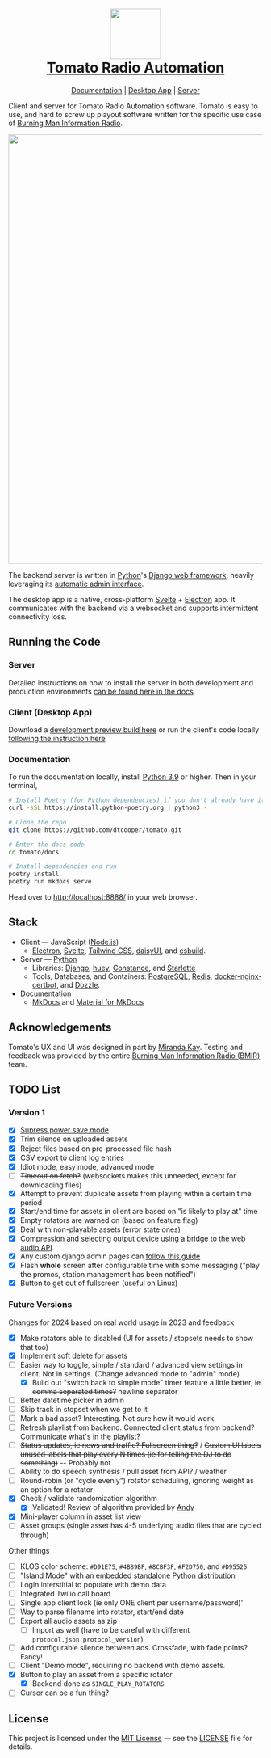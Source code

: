 <h1 align="center">
  <a href="https://dtcooper.github.io/tomato/">
    <img src="https://raw.github.com/dtcooper/tomato/main/docs/assets/tomato.png" width="100"><br>
    Tomato Radio Automation
  </a>
</h1>

<p align="center">
  <a href="https://dtcooper.github.io/tomato/">Documentation</a> |
  <a href="https://dtcooper.github.io/tomato/client/">Desktop App</a> |
  <a href="https://dtcooper.github.io/tomato/server/">Server</a>
</p>

Client and server for Tomato Radio Automation software. Tomato is easy to use,
and hard to screw up playout software written for the specific use case of
[Burning Man Information Radio](https://bmir.org).

<div align="center">
  <img src="https://raw.github.com/dtcooper/tomato/main/docs/assets/client/screenshot.png" width="850">
</div>

The backend server is written in [Python](https://www.python.org/)'s
[Django web framework](https://www.djangoproject.com/), heavily leveraging its
[automatic admin interface](https://docs.djangoproject.com/en/4.1/ref/contrib/admin/).

The desktop app is a native, cross-platform [Svelte](https://svelte.dev/) +
[Electron](https://www.electronjs.org/) app. It communicates with the backend
via a websocket and supports intermittent connectivity loss.

## Running the Code

### Server

Detailed instructions on how to install the server in both development and
production environments
[can be found here in the docs](https://dtcooper.github.io/tomato/server/installation/).

### Client (Desktop App)

Download a
[development preview build here](https://github.com/dtcooper/tomato/releases/tag/preview-build)
or run the client's code locally
[following the instruction here](https://dtcooper.github.io/tomato/client/#run-development-code)

### Documentation

To run the documentation locally, install [Python 3.9](https://www.python.org/)
or higher. Then in your terminal,

```bash
# Install Poetry (for Python dependencies) if you don't already have it.
curl -sSL https://install.python-poetry.org | python3 -

# Clone the repo
git clone https://github.com/dtcooper/tomato.git

# Enter the docs code
cd tomato/docs

# Install dependencies and run
poetry install
poetry run mkdocs serve
```

Head over to <http://localhost:8888/> in your web browser.

## Stack

* Client &mdash; JavaScript ([Node.js](https://nodejs.org/en/))
  * [Electron](https://electronjs.org/), [Svelte](https://svelte.dev/),
    [Tailwind CSS](https://tailwindcss.com/), [daisyUI](https://daisyui.com/),
    and [esbuild](https://esbuild.github.io/).
* Server &mdash; [Python](https://www.python.org/)
  * Libraries: [Django](https://www.djangoproject.com/), [huey](https://huey.readthedocs.io/en/latest/),
    [Constance](https://django-constance.readthedocs.io/en/latest/), and [Starlette](https://www.starlette.io/)
  * Tools, Databases, and Containers: [PostgreSQL](https://www.postgresql.org/),
    [Redis](https://redis.io/),
    [docker-nginx-certbot](https://github.com/JonasAlfredsson/docker-nginx-certbot),
    and [Dozzle](https://dozzle.dev/).
* Documentation
  * [MkDocs](https://www.mkdocs.org/) and [Material for MkDocs](https://squidfunk.github.io/mkdocs-material/)

## Acknowledgements

Tomato's UX and UI was designed in part by
[Miranda Kay](mailto:miranda.e.kay@gmail.com). Testing and feedback was provided
by the entire [Burning Man Information Radio (BMIR)](https://bmir.org) team.

## TODO List

### Version 1

- [x] [Supress power save mode](https://www.electronjs.org/docs/latest/api/power-save-blocker)
- [x] Trim silence on uploaded assets
- [x] Reject files based on pre-processed file hash
- [x] CSV export to client log entries
- [x] Idiot mode, easy mode, advanced mode
- [ ] ~~Timeout on fetch?~~ (websockets makes this unneeded, except for downloading files)
- [x] Attempt to prevent duplicate assets from playing within a certain time period
- [x] Start/end time for assets in client are based on "is likely to play at" time
- [x] Empty rotators are warned on (based on feature flag)
- [x] Deal with non-playable assets (error state ones)
- [x] Compression and selecting output device using a bridge to
      [the web audio API](https://developer.mozilla.org/en-US/docs/Web/API/AudioContext/createMediaElementSource).
- [x] Any custom django admin pages can [follow this guide](https://dev.to/daiquiri_team/creating-a-custom-page-in-django-admin-4pbd)
- [x] Flash **whole** screen after configurable time with some messaging ("play the promos, station management has been notified")
- [x] Button to get out of fullscreen (useful on Linux)

### Future Versions

Changes for 2024 based on real world usage in 2023 and feedback
- [x] Make rotators able to disabled (UI for assets / stopsets needs to show that too)
- [x] Implement soft delete for assets
- [ ] Easier way to toggle, simple / standard / advanced view settings in client. Not in settings.
      (Change advanced mode to "admin" mode)
  - [x] Build out "switch back to simple mode" timer feature a little better, ie ~~comma separated times?~~ newline
        separator
- [ ] Better datetime picker in admin
- [ ] Skip track in stopset when we get to it
- [ ] Mark a bad asset? Interesting. Not sure how it would work.
- [ ] Refresh playlist from backend. Connected client status from backend? Communicate what's in the playlist?
- [ ] ~~Status updates, ie news and traffic? Fullscreen thing?~~ / ~~Custom UI labels unused labels that play every N times (ie for telling the DJ to do something)~~ -- Probably not
- [ ] Ability to do speech synthesis / pull asset from API? / weather
- [ ] Round-robin (or "cycle evenly") rotator scheduling, ignoring weight as an option for a rotator
- [x] Check / validate randomization algorithm
  - [x] Validated! Review of algorithm provided by [Andy](https://github.com/sagittandy/)
- [x] Mini-player column in asset list view
- [ ] Asset groups (single asset has 4-5 underlying audio files that are cycled through)

Other things
- [ ] KLOS color scheme: `#D91E75`, `#4B89BF`, `#8CBF3F`, `#F2D750`, and `#D95525`
- [ ] "Island Mode" with an embedded [standalone Python distribution](https://python-build-standalone.readthedocs.io/en/latest/)
- [ ] Login interstitial to populate with demo data
- [ ] Integrated Twilio call board
- [ ] Single app client lock (ie only ONE client per username/password)'
- [ ] Way to parse filename into rotator, start/end date
- [ ] Export all audio assets as zip
  - [ ] Import as well (have to be careful with different `protocol.json:protocol_version`)
- [ ] Add configurable silence between ads. Crossfade, with fade points? Fancy!
- [ ] Client "Demo mode", requiring no backend with demo assets.
- [x] Button to play an asset from a specific rotator
  - [x] Backend done as `SINGLE_PLAY_ROTATORS`
- [ ] Cursor can be a fun thing?

## License

This project is licensed under the [MIT License](https://opensource.org/licenses/MIT)
&mdash; see the [LICENSE](https://github.com/dtcooper/tomato/blob/main/LICENSE)
file for details.
